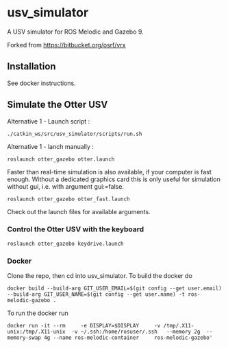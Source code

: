 # usv_simulator
A USV simulator for ROS Melodic and Gazebo 9.

Forked from https://bitbucket.org/osrf/vrx

## Installation
See docker instructions.


## Simulate the Otter USV
Alternative 1 - Launch script :
```
./catkin_ws/src/usv_simulator/scripts/run.sh
```

Alternative 1 - lanch manually :
```
roslaunch otter_gazebo otter.launch 
```
Faster than real-time simulation is also available, if your computer is fast enough. Without a dedicated graphics card this is only useful for simulation without gui, i.e. with argument gui:=false. 
```
roslaunch otter_gazebo otter_fast.launch 
```
Check out the launch files for available arguments.

### Control the Otter USV with the keyboard
```
roslaunch otter_gazebo keydrive.launch 
```

### Docker
Clone the repo, then cd into usv_simulator.
To build the docker do
```
docker build --build-arg GIT_USER_EMAIL=$(git config --get user.email) --build-arg GIT_USER_NAME=$(git config --get user.name) -t ros-melodic-gazebo .
```
To run the docker run
```
docker run -it --rm     -e DISPLAY=$DISPLAY     -v /tmp/.X11-unix:/tmp/.X11-unix  -v ~/.ssh:/home/rosuser/.ssh   --memory 2g  --memory-swap 4g --name ros-melodic-container     ros-melodic-gazebo'
```
